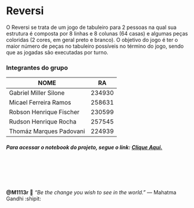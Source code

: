 # Reversi
O Reversi se trata de um jogo de tabuleiro para 2 pessoas na qual sua estrutura é composta por 8 linhas e 8 colunas (64 casas) e algumas peças coloridas (2 cores, em geral preto e branco). O objetivo do jogo é ter o maior número de peças no tabuleiro possíveis no término do jogo, sendo que as jogadas são executadas por turno.

### Integrantes do grupo

| NOME                      |    RA   |
| ------------------------- | ------- |
|  Gabriel Miller Silone    | 234930  |
|  Micael Ferreira Ramos    | 258631  |
|  Robson Henrique Fischer  | 230599  |
|  Rudson Henrique Rocha    | 257545  |
|  Thomáz Marques Padovani  | 224939  |

##### Para acessar o notebook do projeto, segue o link: [Clique Aqui.](https://colab.research.google.com/drive/1tygyeri6kfbOTSnxts1pYt3x3hK8t3_w?usp=sharing.) 

<br/>
<br/>
<br/>
<br/>

**@M1113r** :dart: *“Be the change you wish to see in the world.”* — Mahatma Gandhi :shipit:

